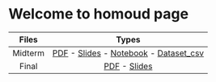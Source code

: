 # Welcome to homoud page



|Files|Types|
|:-------:|:-------------------------------:|
|Midterm|[PDF](https://github.com/Hfg94/mis492/blob/master/Midterm_file.pdf) - [Slides](https://Hfg94.github.io/mis492/Midterm_Slides.slides.html) - [Notebook](https://github.com/Hfg94/mis492/blob/master/Midterm_file.ipynb) - [Dataset_csv](https://github.com/Hfg94/mis492/blob/master/Global_Terrorism_Database.csv)|
|Final|[PDF](https://github.com/Hfg94/mis492/blob/master/Midterm_file.pdf) - [Slides](https://Hfg94.github.io/mis492/TweetMaining_Analysis.slides.html)